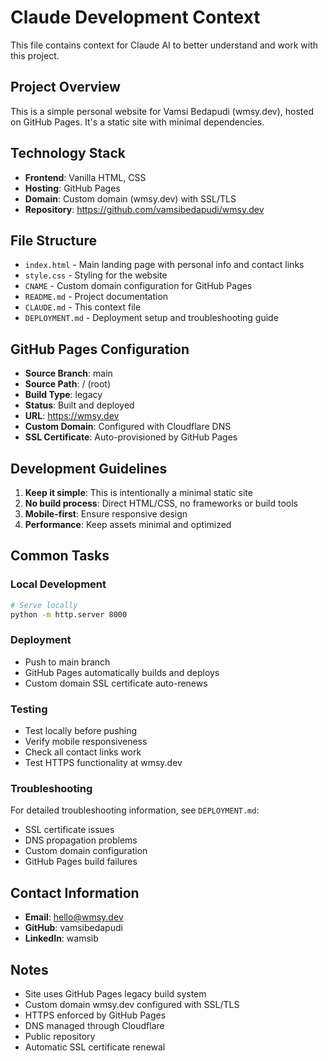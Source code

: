 # Claude Development Context

This file contains context for Claude AI to better understand and work with this project.

## Project Overview

This is a simple personal website for Vamsi Bedapudi (wmsy.dev), hosted on GitHub Pages. It's a static site with minimal dependencies.

## Technology Stack

- **Frontend**: Vanilla HTML, CSS
- **Hosting**: GitHub Pages
- **Domain**: Custom domain (wmsy.dev) with SSL/TLS
- **Repository**: https://github.com/vamsibedapudi/wmsy.dev

## File Structure

- `index.html` - Main landing page with personal info and contact links
- `style.css` - Styling for the website
- `CNAME` - Custom domain configuration for GitHub Pages
- `README.md` - Project documentation
- `CLAUDE.md` - This context file
- `DEPLOYMENT.md` - Deployment setup and troubleshooting guide

## GitHub Pages Configuration

- **Source Branch**: main
- **Source Path**: / (root)
- **Build Type**: legacy
- **Status**: Built and deployed
- **URL**: https://wmsy.dev
- **Custom Domain**: Configured with Cloudflare DNS
- **SSL Certificate**: Auto-provisioned by GitHub Pages

## Development Guidelines

1. **Keep it simple**: This is intentionally a minimal static site
2. **No build process**: Direct HTML/CSS, no frameworks or build tools
3. **Mobile-first**: Ensure responsive design
4. **Performance**: Keep assets minimal and optimized

## Common Tasks

### Local Development
```bash
# Serve locally
python -m http.server 8000
```

### Deployment
- Push to main branch
- GitHub Pages automatically builds and deploys
- Custom domain SSL certificate auto-renews

### Testing
- Test locally before pushing
- Verify mobile responsiveness
- Check all contact links work
- Test HTTPS functionality at wmsy.dev

### Troubleshooting
For detailed troubleshooting information, see `DEPLOYMENT.md`:
- SSL certificate issues
- DNS propagation problems
- Custom domain configuration
- GitHub Pages build failures

## Contact Information

- **Email**: hello@wmsy.dev
- **GitHub**: vamsibedapudi
- **LinkedIn**: wamsib

## Notes

- Site uses GitHub Pages legacy build system
- Custom domain wmsy.dev configured with SSL/TLS
- HTTPS enforced by GitHub Pages
- DNS managed through Cloudflare
- Public repository
- Automatic SSL certificate renewal